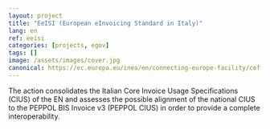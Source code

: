 ```yaml
---
layout: project
title: "EeISI (European eInvoicing Standard in Italy)"
lang: en
ref: eeisi
categories: [projects, egov]
tags: []
image: /assets/images/cover.jpg
canonical: https://ec.europa.eu/inea/en/connecting-europe-facility/cef-telecom/2017-it-ia-0150
---
```


The action consolidates the Italian Core Invoice Usage Specifications (CIUS) of the EN and assesses the possible alignment of the national CIUS to the PEPPOL BIS Invoice v3 (PEPPOL CIUS) in order to provide a complete interoperability.
